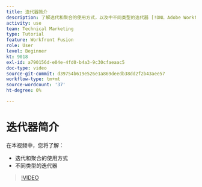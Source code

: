 ```yaml
---
title: 迭代器简介
description: 了解迭代和聚合的使用方式，以及中不同类型的迭代器 [!DNL Adobe Workfront Fusion].
activity: use
team: Technical Marketing
type: Tutorial
feature: Workfront Fusion
role: User
level: Beginner
kt: 9018
exl-id: a790156d-e04e-4fd0-b4a3-9c30cfaeaac5
doc-type: video
source-git-commit: d39754b619e526e1a869deedb38dd2f2b43aee57
workflow-type: tm+mt
source-wordcount: '37'
ht-degree: 0%

---
```


# 迭代器简介

在本视频中，您将了解：

* 迭代和聚合的使用方式
* 不同类型的迭代器

>[!VIDEO](https://video.tv.adobe.com/v/335277/?quality=12)
